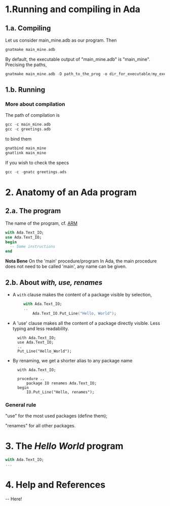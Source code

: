 # 1.Running and compiling in Ada

## 1.a. Compiling

Let us consider main_mine.adb as our program. Then
```ada
gnatmake main_mine.adb
```
By default, the executable output of "main_mine.adb" is "main_mine".
Precising the paths,

```Ada
gnatmake main_mine.adb -D path_to_the_prog -o dir_for_executable/my_executable_file_with_the_name_i_want
```
## 1.b. Running


### More about compilation

The path of compilation is
```Ada
gcc -c main_mine.adb
gcc -c greetings.adb
```
to bind them
```Ada
gnatbind main_mine
gnatlink main_mine
```
  
If you wish to check the specs
```ada  
gcc -c -gnatc greetings.ads
```



# 2. Anatomy of an Ada program

## 2.a. The program

The name of the program, cf. [ARM](link_here)



```Ada
with Ada.Text_IO;
use Ada.Text_IO;
begin
  -- Some instructions
end
  ```


**Nota Bene** On the 'main' procedure/program
In Ada, the main procedure does not need to be called 'main', any name can be given.


## 2.b. About *with, use, renames*

- A ```with``` clause makes the content of a package visible by selection,
```Ada
        with Ada.Text_IO;
        ..
            Ada.Text_IO.Put_Line("Hello, World");
 ```
            
- A 'use' clause makes all the content of a package directly visible. Less typing and less readability.

        with Ada.Text_IO;
        use Ada.Text_IO;
        ..
        Put_Line("Hello_World");
    

- By renaming, we get a shorter alias to any package name

        with Ada.Text_IO;
        
        procedure ..
            package IO renames Ada.Text_IO;
        begin
            IO.Put_Line("Hello, renames");
            


### General rule
"use" for the most used packages (define them);

"renames" for all other packages.


# 3. The *Hello World* program

```Ada
with Ada.Text_IO;
...
```


# 4. Help and References
-- Here!
